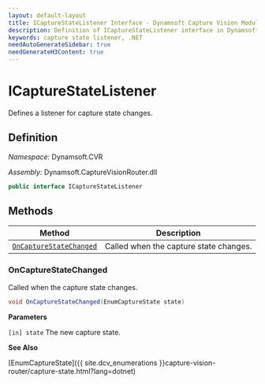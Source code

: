 ```yaml
---
layout: default-layout
title: ICaptureStateListener Interface - Dynamsoft Capture Vision Module .NET Edition API Reference
description: Definition of ICaptureStateListener interface in Dynamsoft Capture Vision Module .NET Edition.
keywords: capture state listener, .NET
needAutoGenerateSidebar: true
needGenerateH3Content: true
---
```


# ICaptureStateListener

Defines a listener for capture state changes. 

## Definition

*Namespace:* Dynamsoft.CVR

*Assembly:* Dynamsoft.CaptureVisionRouter.dll

```csharp
public interface ICaptureStateListener
```

## Methods

| Method                                            | Description                            |
| ------------------------------------------------- | -------------------------------------- |
| [`OnCaptureStateChanged`](#oncapturestatechanged) | Called when the capture state changes. |

### OnCaptureStateChanged

Called when the capture state changes.

```csharp
void OnCaptureStateChanged(EnumCaptureState state)
```

**Parameters**

`[in] state` The new capture state.

**See Also**

[EnumCaptureState]({{ site.dcv_enumerations }}capture-vision-router/capture-state.html?lang=dotnet)
